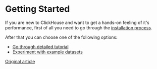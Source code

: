 # Getting Started

If you are new to ClickHouse and want to get a hands-on feeling of it's performance, first of all you need to go through the [installation process](install.md).

After that you can choose one of the following options:

* [Go through detailed tutorial](tutorial.md)
* [Experiment with example datasets](example_datasets/ontime.md)

[Original article](https://clickhouse.yandex/docs/en/getting_started/) <!--hide-->
